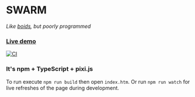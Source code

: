 # SWARM

*Like [boids](https://en.wikipedia.org/wiki/Boids), but poorly programmed*

### [Live demo](https://gwigwam.github.io/SWARM/)
[![CI](https://github.com/GWigWam/SWARM/workflows/CI/badge.svg)](https://github.com/GWigWam/SWARM/actions)

### It's npm + TypeScript + pixi.js

To run execute `npm run build` then open `index.htm`. Or run `npm run watch` for live refreshes of the page during development.
